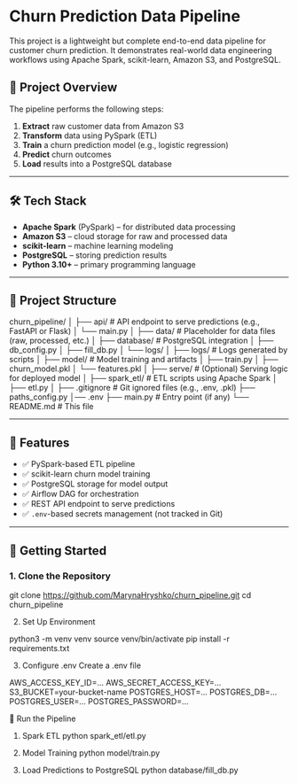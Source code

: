 # Churn Prediction Data Pipeline

This project is a lightweight but complete end-to-end data pipeline for customer churn prediction. It demonstrates real-world data engineering workflows using Apache Spark, scikit-learn, Amazon S3, and PostgreSQL.

## 🚀 Project Overview

The pipeline performs the following steps:

1. **Extract** raw customer data from Amazon S3  
2. **Transform** data using PySpark (ETL)  
3. **Train** a churn prediction model (e.g., logistic regression)  
4. **Predict** churn outcomes  
5. **Load** results into a PostgreSQL database  

---

## 🛠️ Tech Stack

- **Apache Spark** (PySpark) – for distributed data processing  
- **Amazon S3** – cloud storage for raw and processed data  
- **scikit-learn** – machine learning modeling  
- **PostgreSQL** – storing prediction results   
- **Python 3.10+** – primary programming language

---

## 📁 Project Structure
churn_pipeline/
│
├── api/ # API endpoint to serve predictions (e.g., FastAPI or Flask)
│ └── main.py
│
├── data/ # Placeholder for data files (raw, processed, etc.)
│
├── database/ # PostgreSQL integration
│ ├── db_config.py
│ ├── fill_db.py
│ └── logs/
│
├── logs/ # Logs generated by scripts
│
├── model/ # Model training and artifacts
│ ├── train.py
│ ├── churn_model.pkl
│ └── features.pkl
│
├── serve/ # (Optional) Serving logic for deployed model
│
├── spark_etl/ # ETL scripts using Apache Spark
│ ├── etl.py
│
├── .gitignore # Git ignored files (e.g., .env, .pkl)
├── paths_config.py
│── .env
├── main.py # Entry point (if any)
└── README.md # This file



---

## 🔧 Features

- ✅ PySpark-based ETL pipeline
- ✅ scikit-learn churn model training
- ✅ PostgreSQL storage for model output
- ✅ Airflow DAG for orchestration
- ✅ REST API endpoint to serve predictions
- ✅ `.env`-based secrets management (not tracked in Git)

---

## 🚀 Getting Started

### 1. Clone the Repository

git clone https://github.com/MarynaHryshko/churn_pipeline.git
cd churn_pipeline

2. Set Up Environment

python3 -m venv venv
source venv/bin/activate
pip install -r requirements.txt

3. Configure .env
Create a .env file

AWS_ACCESS_KEY_ID=...
AWS_SECRET_ACCESS_KEY=...
S3_BUCKET=your-bucket-name
POSTGRES_HOST=...
POSTGRES_DB=...
POSTGRES_USER=...
POSTGRES_PASSWORD=...

🧪 Run the Pipeline

1. Spark ETL
python spark_etl/etl.py

2. Model Training
python model/train.py

3. Load Predictions to PostgreSQL
python database/fill_db.py



